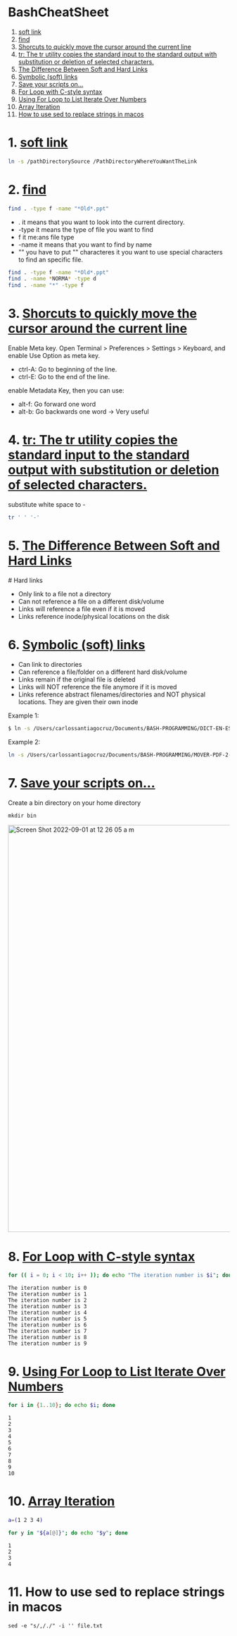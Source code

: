 # BashCheatSheet

1. [soft link](https://github.com/c4arl0s/BashCheatSheet#1-soft-link)
2. [find](https://github.com/c4arl0s/BashCheatSheet#2-find)
3. [Shorcuts to quickly move the cursor around the current line](https://github.com/c4arl0s/BashCheatSheet#3-shorcuts-to-quickly-move-the-cursor-around-the-current-line)
4. [tr: The tr utility copies the standard input to the standard output with substitution or deletion of selected characters.](https://github.com/c4arl0s/BashCheatSheet#4-tr-the-tr-utility-copies-the-standard-input-to-the-standard-output-with-substitution-or-deletion-of-selected-characters)
5. [The Difference Between Soft and Hard Links](https://github.com/c4arl0s/BashCheatSheet#5-the-difference-between-soft-and-hard-links)
6. [Symbolic (soft) links](https://github.com/c4arl0s/BashCheatSheet#6-symbolic-soft-links)
7. [Save your scripts on...]()
8. [For Loop with C-style syntax]()
9. [Using For Loop to List Iterate Over Numbers]()
10. [Array Iteration]()
11. [How to use sed to replace strings in macos]()


# 1. [soft link](https://github.com/c4arl0s/BashCheatSheet#bashcheatsheet)

``` bash
ln -s /pathDirectorySource /PathDirectoryWhereYouWantTheLink
```

# 2. [find](https://github.com/c4arl0s/BashCheatSheet#bashcheatsheet)

``` bash
find . -type f -name "*Old*.ppt"
```

- .       it means that you want to look into the current directory.
- -type   it means the type of file you want to find
- f       it me:ans file type
- -name   it means that you want to find by name
- ""      you have to put "" characteres it you want to use special characters to find an specific file.

``` bash
find . -type f -name "*Old*.ppt"
find . -name *NORMA* -type d
find . -name "*" -type f
```

# 3. [Shorcuts to quickly move the cursor around the current line](https://github.com/c4arl0s/BashCheatSheet#bashcheatsheet)

Enable Meta key. Open Terminal > Preferences > Settings > Keyboard, and enable Use Option as meta key.

- ctrl-A: Go to beginning of the line.
- ctrl-E:	Go to the end of the line.

enable Metadata Key, then you can use:

- alt-f: Go forward one word
- alt-b: Go backwards one word	-> Very useful

# 4. [tr: The tr utility copies the standard input to the standard output with substitution or deletion of selected characters.](https://github.com/c4arl0s/BashCheatSheet#bashcheatsheet)

substitute white space to -  

``` bash
tr ' ' '-'
```

# 5. [The Difference Between Soft and Hard Links](https://github.com/c4arl0s/BashCheatSheet#bashcheatsheet)

# Hard links

- Only link to a file not a directory
- Can not reference a file on a different disk/volume
- Links will reference a file even if it is moved
- Links reference inode/physical locations on the disk

# 6. [Symbolic (soft) links](https://github.com/c4arl0s/BashCheatSheet#bashcheatsheet)

- Can link to directories
- Can reference a file/folder on a different hard disk/volume
- Links remain if the original file is deleted
- Links will NOT reference the file anymore if it is moved
- Links reference abstract filenames/directories and NOT physical locations. They are given their own inode

Example 1:
```bash
$ ln -s /Users/carlossantiagocruz/Documents/BASH-PROGRAMMING/DICT-EN-ES/trad3.sh /usr/local/bin/trad3
```
Example 2:
```bash
ln -s /Users/carlossantiagocruz/Documents/BASH-PROGRAMMING/MOVER-PDF-2-DIRECTORIO/mover-pdf2directorio.sh /usr/local/bin/mover-pdf2directorio1.0
```

# 7. [Save your scripts on...]()

Create a bin directory on your home directory

```console
mkdir bin
```

<img width="924" alt="Screen Shot 2022-09-01 at 12 26 05 a m" src="https://user-images.githubusercontent.com/24994818/187838046-cc5a23cd-8d17-4a93-bca7-815da54251ea.png">

# 8. [For Loop with C-style syntax]()

```bash
for (( i = 0; i < 10; i++ )); do echo "The iteration number is $i"; done
```

```console
The iteration number is 0
The iteration number is 1
The iteration number is 2
The iteration number is 3
The iteration number is 4
The iteration number is 5
The iteration number is 6
The iteration number is 7
The iteration number is 8
The iteration number is 9
```

# 9. [Using For Loop to List Iterate Over Numbers]()

```bash
for i in {1..10}; do echo $i; done
```

```console
1
2
3
4
5
6
7
8
9
10
```

# 10. [Array Iteration]()

```bash
a=(1 2 3 4)
```

```bash
for y in "${a[@]}"; do echo "$y"; done
```

```console
1
2
3
4
```

# 11. How to use sed to replace strings in macos

```console
sed -e "s/,/./" -i '' file.txt
```


